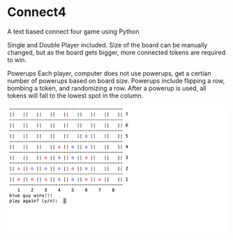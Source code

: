 # Connect4
A text based connect four game using Python

Single and Double Player included.
Size of the board can be manually changed, but as the board gets bigger, more connected tokens are required to win. 

Powerups
Each player, computer does not use powerups, get a certian number of powerups based on board size. Powerups include flipping a row, bombing a token, and randomizing a row. After a powerup is used, all tokens will fall to the lowest spot in the column.

![screengrab](image.png)


